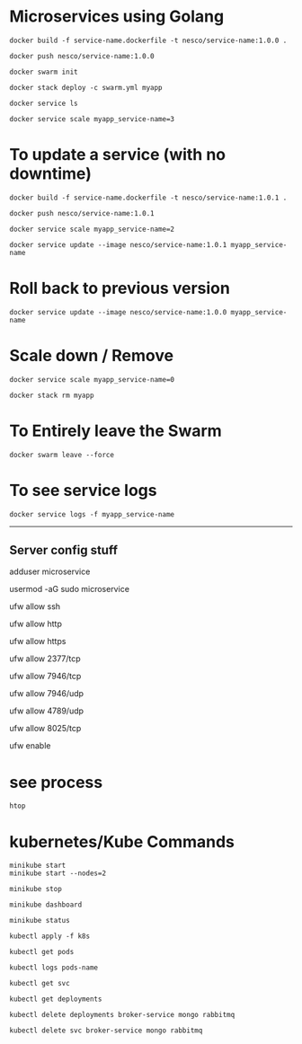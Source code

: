 # Microservices using Golang

```
docker build -f service-name.dockerfile -t nesco/service-name:1.0.0 .
```

```
docker push nesco/service-name:1.0.0
```

```
docker swarm init
```

```
docker stack deploy -c swarm.yml myapp
```

```
docker service ls
```

```
docker service scale myapp_service-name=3
```

# To update a service (with no downtime)

```
docker build -f service-name.dockerfile -t nesco/service-name:1.0.1 .
```

```
docker push nesco/service-name:1.0.1
```

```
docker service scale myapp_service-name=2
```

```
docker service update --image nesco/service-name:1.0.1 myapp_service-name
```

# Roll back to previous version

```
docker service update --image nesco/service-name:1.0.0 myapp_service-name
```

# Scale down / Remove

```
docker service scale myapp_service-name=0
```

```
docker stack rm myapp
```

# To Entirely leave the Swarm

```
docker swarm leave --force
```

# To see service logs

```
docker service logs -f myapp_service-name
```

---

## Server config stuff

adduser microservice

usermod -aG sudo microservice

ufw allow ssh

ufw allow http

ufw allow https

ufw allow 2377/tcp

ufw allow 7946/tcp

ufw allow 7946/udp

ufw allow 4789/udp

ufw allow 8025/tcp

ufw enable

# see process

```
htop
```

# kubernetes/Kube Commands

```
minikube start
minikube start --nodes=2
```

```
minikube stop
```

```
minikube dashboard
```

```
minikube status
```

```
kubectl apply -f k8s
```

```
kubectl get pods
```

```
kubectl logs pods-name
```

```
kubectl get svc
```

```
kubectl get deployments
```

```
kubectl delete deployments broker-service mongo rabbitmq
```

```
kubectl delete svc broker-service mongo rabbitmq
```
